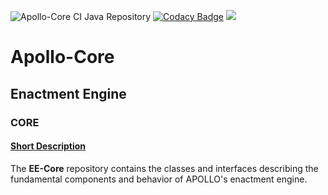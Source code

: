 ![Apollo-Core CI Java Repository](https://github.com/Apollo-Core/EE-Core/workflows/Apollo-Core%20CI%20Java%20Repository/badge.svg) 
[![Codacy Badge](https://api.codacy.com/project/badge/Grade/82b40cfbc64a456c803e30edf4da1c49)](https://app.codacy.com/gh/Apollo-Core/EE-Core?utm_source=github.com&utm_medium=referral&utm_content=Apollo-Core/EE-Core&utm_campaign=Badge_Grade)
[![](https://jitpack.io/v/Apollo-Core/EE-Core.svg)](https://jitpack.io/#Apollo-Core/EE-Core) 

# Apollo-Core

## Enactment Engine

### CORE

#### <ins>**Short Description**</ins> 

The **EE-Core** repository contains the classes and interfaces describing the fundamental components and behavior of APOLLO's enactment engine.
